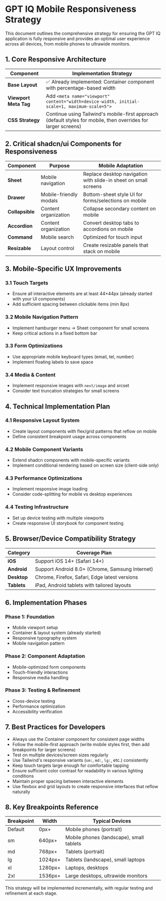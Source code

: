 # GPT IQ Mobile Responsiveness Strategy

This document outlines the comprehensive strategy for ensuring the GPT IQ application is fully responsive and provides an optimal user experience across all devices, from mobile phones to ultrawide monitors.

## 1. Core Responsive Architecture

| Component | Implementation Strategy |
|-----------|-------------------------|
| **Base Layout** | ✅ Already implemented: Container component with percentage-based width |
| **Viewport Meta Tag** | Add `<meta name="viewport" content="width=device-width, initial-scale=1, maximum-scale=5">` |
| **CSS Strategy** | Continue using Tailwind's mobile-first approach (default styles for mobile, then overrides for larger screens) |

## 2. Critical shadcn/ui Components for Responsiveness

| Component | Purpose | Mobile Adaptation |
|-----------|---------|-------------------|
| **Sheet** | Mobile navigation | Replace desktop navigation with slide-in sheet on small screens |
| **Drawer** | Mobile-friendly modals | Bottom-sheet style UI for forms/selections on mobile |
| **Collapsible** | Content organization | Collapse secondary content on mobile |
| **Accordion** | Content organization | Convert desktop tabs to accordions on mobile |
| **Command** | Mobile search | Optimized for touch input |
| **Resizable** | Layout control | Create resizable panels that stack on mobile |

## 3. Mobile-Specific UX Improvements

### 3.1 Touch Targets
- Ensure all interactive elements are at least 44×44px (already started with your UI components)
- Add sufficient spacing between clickable items (min 8px)

### 3.2 Mobile Navigation Pattern
- Implement hamburger menu → Sheet component for small screens
- Keep critical actions in a fixed bottom bar

### 3.3 Form Optimizations
- Use appropriate mobile keyboard types (email, tel, number)
- Implement floating labels to save space

### 3.4 Media & Content
- Implement responsive images with `next/image` and srcset
- Consider text truncation strategies for small screens

## 4. Technical Implementation Plan

### 4.1 Responsive Layout System
- Create layout components with flex/grid patterns that reflow on mobile
- Define consistent breakpoint usage across components

### 4.2 Mobile Component Variants
- Extend shadcn components with mobile-specific variants
- Implement conditional rendering based on screen size (client-side only)

### 4.3 Performance Optimizations
- Implement responsive image loading
- Consider code-splitting for mobile vs desktop experiences

### 4.4 Testing Infrastructure
- Set up device testing with multiple viewports
- Create responsive UI storybook for component testing

## 5. Browser/Device Compatibility Strategy

| Category | Coverage Plan |
|----------|---------------|
| **iOS** | Support iOS 14+ (Safari 14+) |
| **Android** | Support Android 8.0+ (Chrome, Samsung Internet) |
| **Desktop** | Chrome, Firefox, Safari, Edge latest versions |
| **Tablets** | iPad, Android tablets with tailored layouts |

## 6. Implementation Phases

### Phase 1: Foundation
- Mobile viewport setup
- Container & layout system (already started)
- Responsive typography system
- Mobile navigation pattern

### Phase 2: Component Adaptation
- Mobile-optimized form components
- Touch-friendly interactions
- Responsive media handling

### Phase 3: Testing & Refinement
- Cross-device testing
- Performance optimization
- Accessibility verification

## 7. Best Practices for Developers

- Always use the Container component for consistent page widths
- Follow the mobile-first approach (write mobile styles first, then add breakpoints for larger screens)
- Test on multiple devices/screen sizes regularly
- Use Tailwind's responsive variants (`sm:`, `md:`, `lg:`, etc.) consistently
- Keep touch targets large enough for comfortable tapping
- Ensure sufficient color contrast for readability in various lighting conditions
- Maintain proper spacing between interactive elements
- Use flexbox and grid layouts to create responsive interfaces that reflow naturally

## 8. Key Breakpoints Reference

| Breakpoint | Width | Typical Devices |
|------------|-------|-----------------|
| Default | 0px+ | Mobile phones (portrait) |
| sm | 640px+ | Mobile phones (landscape), small tablets |
| md | 768px+ | Tablets (portrait) |
| lg | 1024px+ | Tablets (landscape), small laptops |
| xl | 1280px+ | Laptops, desktops |
| 2xl | 1536px+ | Large desktops, ultrawide monitors |

This strategy will be implemented incrementally, with regular testing and refinement at each stage.
